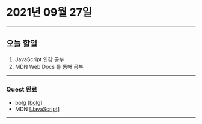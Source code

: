 2021년 09월 27일
===

---
오늘 할일
----

1. JavaScript 인강 공부
2. MDN Web Docs 를 통해 공부

---

### Quest 완료
- bolg [[bolg]](https://blog.naver.com/gggyn12)
- MDN [[JavaScript]](https://developer.mozilla.org/ko/docs/Learn/JavaScript/First_steps)

---
